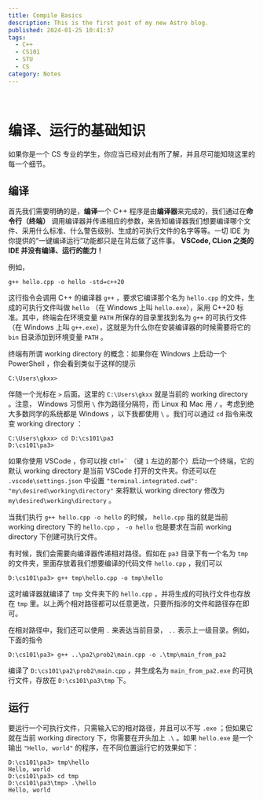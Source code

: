 ```yaml
---
title: Compile Basics
description: This is the first post of my new Astro blog.
published: 2024-01-25 10:41:37
tags:
  - C++
  - CS101
  - STU
  - CS
category: Notes
---
```


<br>
<!--more-->

# 编译、运行的基础知识

如果你是一个 CS 专业的学生，你应当已经对此有所了解，并且尽可能知晓这里的每一个细节。

## 编译

首先我们需要明确的是，**编译**一个 C++ 程序是由**编译器**来完成的，我们通过在**命令行（终端）** 调用编译器并传递相应的参数，来告知编译器我们想要编译哪个文件、采用什么标准、什么警告级别、生成的可执行文件的名字等等。一切 IDE 为你提供的“一键编译运行”功能都只是在背后做了这件事。 **VSCode, CLion 之类的 IDE 并没有编译、运行的能力！**

例如，

```
g++ hello.cpp -o hello -std=c++20
```

这行指令会调用 C++ 的编译器 `g++` ，要求它编译那个名为 `hello.cpp` 的文件，生成的可执行文件叫做 `hello` （在 Windows 上叫 `hello.exe`），采用 C++20 标准。其中，终端会在环境变量 `PATH` 所保存的目录里找到名为 `g++` 的可执行文件（在 Windows 上叫 `g++.exe`），这就是为什么你在安装编译器的时候需要将它的 `bin` 目录添加到环境变量 `PATH` 。

终端有所谓 working directory 的概念：如果你在 Windows 上启动一个 PowerShell ，你会看到类似于这样的提示

```
C:\Users\gkxx>
```

伴随一个光标在 `>` 后面。这里的 `C:\Users\gkxx` 就是当前的 working directory 。注意， Windows 习惯用 `\` 作为路径分隔符，而 Linux 和 Mac 用 `/` 。考虑到绝大多数同学的系统都是 Windows ，以下我都使用 `\` 。我们可以通过 `cd` 指令来改变 working directory ：

```
C:\Users\gkxx> cd D:\cs101\pa3
D:\cs101\pa3> 
```

如果你使用 VSCode ，你可以按 ctrl+`` ` `` （键 `1` 左边的那个）启动一个终端，它的默认 working directory 是当前 VSCode 打开的文件夹。你还可以在 `.vscode\settings.json` 中设置 `"terminal.integrated.cwd": "my\desired\working\directory"` 来将默认 working directory 修改为 `my\desired\working\directory` 。

当我们执行 `g++ hello.cpp -o hello` 的时候， `hello.cpp` 指的就是当前 working directory 下的 `hello.cpp` ， `-o hello` 也是要求在当前 working directory 下创建可执行文件。

有时候，我们会需要向编译器传递相对路径。假如在 `pa3` 目录下有一个名为 `tmp` 的文件夹，里面存放着我们想要编译的代码文件 `hello.cpp` ，我们可以

```
D:\cs101\pa3> g++ tmp\hello.cpp -o tmp\hello
```

这时编译器就编译了 `tmp` 文件夹下的 `hello.cpp` ，并将生成的可执行文件也存放在 `tmp` 里。以上两个相对路径都可以任意更改，只要所指涉的文件和路径存在即可。

在相对路径中，我们还可以使用 `.` 来表达当前目录， `..` 表示上一级目录。例如，下面的指令

```
D:\cs101\pa3> g++ ..\pa2\prob2\main.cpp -o .\tmp\main_from_pa2
```

编译了 `D:\cs101\pa2\prob2\main.cpp` ，并生成名为 `main_from_pa2.exe` 的可执行文件，存放在 `D:\cs101\pa3\tmp` 下。

## 运行

要运行一个可执行文件，只需输入它的相对路径，并且可以不写 `.exe` ；但如果它就在当前 working directory 下，你需要在开头加上 `.\` 。如果 `hello.exe` 是一个输出 `"Hello, world"` 的程序，在不同位置运行它的效果如下：

```
D:\cs101\pa3> tmp\hello
Hello, world
D:\cs101\pa3> cd tmp
D:\cs101\pa3\tmp> .\hello
Hello, world
```
